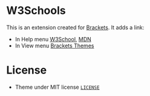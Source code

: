 # W3Schools


This is an extension created for [Brackets](http://www.brackets.io/). It adds a link:

* In Help menu
[W3School](http://www.w3schools.com/), [MDN](https://developer.mozilla.org/) 
* In View menu
[Brackets Themes](http://brackets-themes.github.io/)

# License

* Theme under MIT license [`LICENSE`](LICENSE)
